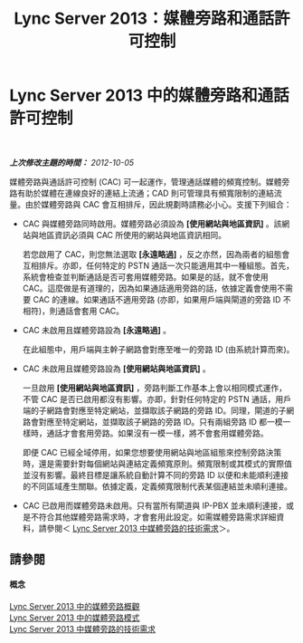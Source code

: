 ﻿---
title: Lync Server 2013：媒體旁路和通話許可控制
TOCTitle: 媒體旁路和通話許可控制
ms:assetid: 120b2a2b-5f97-4735-a2ee-0f849feb8c1d
ms:mtpsurl: https://technet.microsoft.com/zh-tw/library/Gg398203(v=OCS.15)
ms:contentKeyID: 49290141
ms.date: 08/10/2015
mtps_version: v=OCS.15
ms.translationtype: HT
---

# Lync Server 2013 中的媒體旁路和通話許可控制

 

_**上次修改主題的時間：** 2012-10-05_

媒體旁路與通話許可控制 (CAC) 可一起運作，管理通話媒體的頻寬控制。媒體旁路有助於媒體在連線良好的連結上流通；CAD 則可管理具有頻寬限制的連結流量。由於媒體旁路與 CAC 會互相排斥，因此規劃時請務必小心。支援下列組合：

  - CAC 與媒體旁路同時啟用。媒體旁路必須設為 **\[使用網站與地區資訊\]** 。該網站與地區資訊必須與 CAC 所使用的網站與地區資訊相同。
    
    若您啟用了 CAC，則您無法選取 **\[永遠略過\]** ，反之亦然，因為兩者的組態會互相排斥。亦即，任何特定的 PSTN 通話一次只能適用其中一種組態。首先，系統會檢查並判斷通話是否可套用媒體旁路。如果是的話，就不會使用 CAC。這麼做是有道理的，因為如果通話適用旁路的話，依據定義會使用不需要 CAC 的連線。如果通話不適用旁路 (亦即，如果用戶端與閘道的旁路 ID 不相符)，則通話會套用 CAC。

  - CAC 未啟用且媒體旁路設為 **\[永遠略過\]** 。
    
    在此組態中，用戶端與主幹子網路會對應至唯一的旁路 ID (由系統計算而來)。

  - CAC 未啟用且媒體旁路設為 **\[使用網站與地區資訊\]** 。
    
    一旦啟用 **\[使用網站與地區資訊\]** ，旁路判斷工作基本上會以相同模式運作，不管 CAC 是否已啟用都沒有影響。亦即，針對任何特定的 PSTN 通話，用戶端的子網路會對應至特定網站，並擷取該子網路的旁路 ID。同理，閘道的子網路會對應至特定網站，並擷取該子網路的旁路 ID。只有兩組旁路 ID 都一模一樣時，通話才會套用旁路。如果沒有一模一樣，將不會套用媒體旁路。
    
    即便 CAC 已經全域停用，如果您想要使用網站與地區組態來控制旁路決策時，還是需要針對每個網站與連結定義頻寬原則。頻寬限制或其模式的實際值並沒有影響。最終目標是讓系統自動計算不同的旁路 ID 以便和未能順利連接的不同區域產生關聯。依據定義，定義頻寬限制代表某個連結並未順利連接。

  - CAC 已啟用而媒體旁路未啟用。只有當所有閘道與 IP-PBX 並未順利連接，或是不符合其他媒體旁路需求時，才會套用此設定。如需媒體旁路需求詳細資料，請參閱＜ [Lync Server 2013 中媒體旁路的技術需求](lync-server-2013-technical-requirements-for-media-bypass.md)＞。

## 請參閱

#### 概念

[Lync Server 2013 中的媒體旁路概觀](lync-server-2013-overview-of-media-bypass.md)  
[Lync Server 2013 中的媒體旁路模式](lync-server-2013-media-bypass-modes.md)  
[Lync Server 2013 中媒體旁路的技術需求](lync-server-2013-technical-requirements-for-media-bypass.md)

